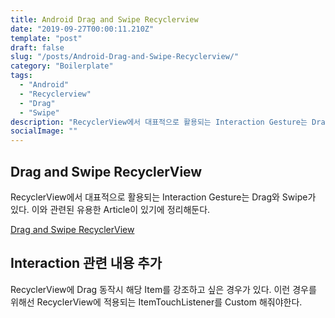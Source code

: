 ```yaml
---
title: Android Drag and Swipe Recyclerview
date: "2019-09-27T00:00:11.210Z"
template: "post"
draft: false
slug: "/posts/Android-Drag-and-Swipe-Recyclerview/"
category: "Boilerplate"
tags:
  - "Android"
  - "Recyclerview"
  - "Drag"
  - "Swipe"
description: "RecyclerView에서 대표적으로 활용되는 Interaction Gesture는 Drag와 Swipe가 있다. 이와 관련된 유용한 Article이 있기에 정리해둔다."
socialImage: ""
---
```


## Drag and Swipe RecyclerView

RecyclerView에서 대표적으로 활용되는 Interaction Gesture는 Drag와 Swipe가 있다. 이와 관련된 유용한 Article이 있기에 정리해둔다.

[Drag and Swipe RecyclerView](http://dudmy.net/android/2018/05/02/drag-and-swipe-recyclerview/)

## Interaction 관련 내용 추가

RecyclerView에 Drag 동작시 해당 Item를 강조하고 싶은 경우가 있다.
이런 경우를 위해선 RecyclerView에 적용되는 ItemTouchListener를 Custom 해줘야한다.
